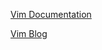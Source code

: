 [Vim Documentation](http://www.vim.org/docs.php "")

[Vim Blog](http://puppetlabs.com/blog/vim-tool-for-learning-puppet "")
